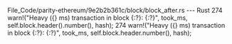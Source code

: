 File_Code/parity-ethereum/9e2b2b361c/block/block_after.rs --- Rust
274                                 warn!("Heavy ({} ms) transaction in block {:?}: {:?}", took_ms, self.block.header().number(), hash);                     274                                 warn!("Heavy ({} ms) transaction in block {:?}: {:?}", took_ms, self.block.header.number(), hash);

